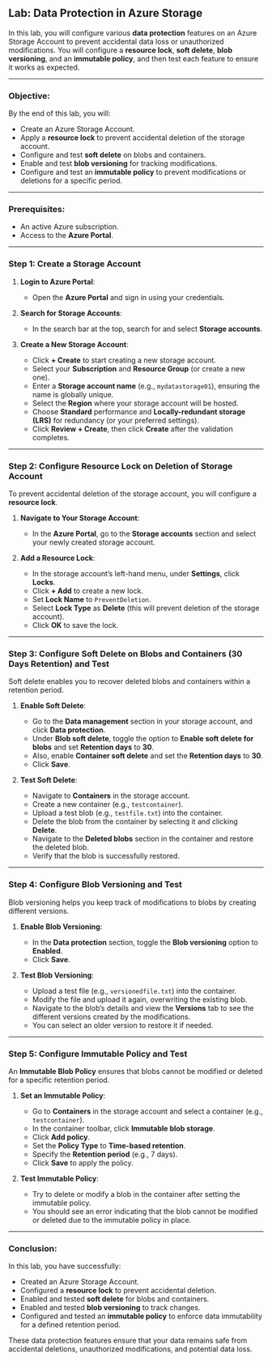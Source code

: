 ## Lab: Data Protection in Azure Storage

In this lab, you will configure various **data protection** features on an Azure Storage Account to prevent accidental data loss or unauthorized modifications. 
You will configure a **resource lock**, **soft delete**, **blob versioning**, and an **immutable policy**, and then test each feature to ensure it works as expected.

---

### Objective:

By the end of this lab, you will:
- Create an Azure Storage Account.
- Apply a **resource lock** to prevent accidental deletion of the storage account.
- Configure and test **soft delete** on blobs and containers.
- Enable and test **blob versioning** for tracking modifications.
- Configure and test an **immutable policy** to prevent modifications or deletions for a specific period.

---

### Prerequisites:
- An active Azure subscription.
- Access to the **Azure Portal**.

---

### Step 1: Create a Storage Account

1. **Login to Azure Portal**:
   - Open the **Azure Portal** and sign in using your credentials.

2. **Search for Storage Accounts**:
   - In the search bar at the top, search for and select **Storage accounts**.

3. **Create a New Storage Account**:
   - Click **+ Create** to start creating a new storage account.
   - Select your **Subscription** and **Resource Group** (or create a new one).
   - Enter a **Storage account name** (e.g., `mydatastorage01`), ensuring the name is globally unique.
   - Select the **Region** where your storage account will be hosted.
   - Choose **Standard** performance and **Locally-redundant storage (LRS)** for redundancy (or your preferred settings).
   - Click **Review + Create**, then click **Create** after the validation completes.

---

### Step 2: Configure Resource Lock on Deletion of Storage Account

To prevent accidental deletion of the storage account, you will configure a **resource lock**.

1. **Navigate to Your Storage Account**:
   - In the **Azure Portal**, go to the **Storage accounts** section and select your newly created storage account.

2. **Add a Resource Lock**:
   - In the storage account’s left-hand menu, under **Settings**, click **Locks**.
   - Click **+ Add** to create a new lock.
   - Set **Lock Name** to `PreventDeletion`.
   - Select **Lock Type** as **Delete** (this will prevent deletion of the storage account).
   - Click **OK** to save the lock.

---

### Step 3: Configure Soft Delete on Blobs and Containers (30 Days Retention) and Test

Soft delete enables you to recover deleted blobs and containers within a retention period.

1. **Enable Soft Delete**:
   - Go to the **Data management** section in your storage account, and click **Data protection**.
   - Under **Blob soft delete**, toggle the option to **Enable soft delete for blobs** and set **Retention days** to **30**.
   - Also, enable **Container soft delete** and set the **Retention days** to **30**.
   - Click **Save**.

2. **Test Soft Delete**:
   - Navigate to **Containers** in the storage account.
   - Create a new container (e.g., `testcontainer`).
   - Upload a test blob (e.g., `testfile.txt`) into the container.
   - Delete the blob from the container by selecting it and clicking **Delete**.
   - Navigate to the **Deleted blobs** section in the container and restore the deleted blob.
   - Verify that the blob is successfully restored.

---

### Step 4: Configure Blob Versioning and Test

Blob versioning helps you keep track of modifications to blobs by creating different versions.

1. **Enable Blob Versioning**:
   - In the **Data protection** section, toggle the **Blob versioning** option to **Enabled**.
   - Click **Save**.

2. **Test Blob Versioning**:
   - Upload a test file (e.g., `versionedfile.txt`) into the container.
   - Modify the file and upload it again, overwriting the existing blob.
   - Navigate to the blob’s details and view the **Versions** tab to see the different versions created by the modifications.
   - You can select an older version to restore it if needed.

---

### Step 5: Configure Immutable Policy and Test

An **Immutable Blob Policy** ensures that blobs cannot be modified or deleted for a specific retention period.

1. **Set an Immutable Policy**:
   - Go to **Containers** in the storage account and select a container (e.g., `testcontainer`).
   - In the container toolbar, click **Immutable blob storage**.
   - Click **Add policy**.
   - Set the **Policy Type** to **Time-based retention**.
   - Specify the **Retention period** (e.g., 7 days).
   - Click **Save** to apply the policy.

2. **Test Immutable Policy**:
   - Try to delete or modify a blob in the container after setting the immutable policy.
   - You should see an error indicating that the blob cannot be modified or deleted due to the immutable policy in place.

---

### Conclusion:

In this lab, you have successfully:
- Created an Azure Storage Account.
- Configured a **resource lock** to prevent accidental deletion.
- Enabled and tested **soft delete** for blobs and containers.
- Enabled and tested **blob versioning** to track changes.
- Configured and tested an **immutable policy** to enforce data immutability for a defined retention period.

These data protection features ensure that your data remains safe from accidental deletions, unauthorized modifications, and potential data loss.
